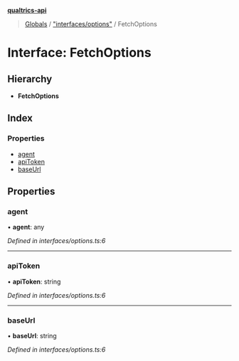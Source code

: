 **[qualtrics-api](../README.md)**

> [Globals](../globals.md) / ["interfaces/options"](../modules/_interfaces_options_.md) / FetchOptions

# Interface: FetchOptions

## Hierarchy

* **FetchOptions**

## Index

### Properties

* [agent](_interfaces_options_.fetchoptions.md#agent)
* [apiToken](_interfaces_options_.fetchoptions.md#apitoken)
* [baseUrl](_interfaces_options_.fetchoptions.md#baseurl)

## Properties

### agent

•  **agent**: any

*Defined in interfaces/options.ts:6*

___

### apiToken

•  **apiToken**: string

*Defined in interfaces/options.ts:6*

___

### baseUrl

•  **baseUrl**: string

*Defined in interfaces/options.ts:6*
